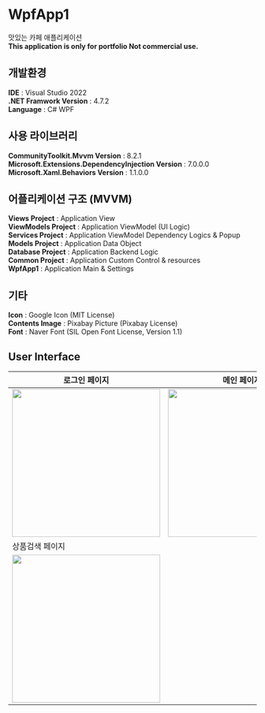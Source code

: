 # WpfApp1
맛있는 카페 애플리케이션    
__This application is only for portfolio Not commercial use.__
    
## 개발환경    
__IDE__ : Visual Studio 2022    
__.NET Framwork Version__ : 4.7.2    
__Language__ : C# WPF    
    
## 사용 라이브러리     
__CommunityToolkit.Mvvm Version__ : 8.2.1    
__Microsoft.Extensions.DependencyInjection Version__ : 7.0.0.0    
__Microsoft.Xaml.Behaviors Version__ : 1.1.0.0    
    
## 어플리케이션 구조 (MVVM)    
__Views Project__ : Application View    
__ViewModels Project__ : Application ViewModel (UI Logic)     
__Services Project__ : Application ViewModel Dependency Logics & Popup    
__Models Project__ : Application Data Object    
__Database Project__ : Application Backend Logic    
__Common Project__ : Application Custom Control & resources    
__WpfApp1__ : Application Main & Settings     
        
## 기타    
__Icon__ : Google Icon (MIT License)    
__Contents Image__ : Pixabay Picture (Pixabay License)    
__Font__ : Naver Font (SIL Open Font License, Version 1.1)    
        
## User Interface    
    
|로그인 페이지|메인 페이지|유저 페이지|    
|-|-|-|
|<img width="300" height="300" src="https://github.com/CafeComLatte/WpfApp1/assets/145232506/a5f11c9b-5307-41c6-bcc0-d8c7c7e61cb2">|<img width="300" height="300" src="https://github.com/CafeComLatte/WpfApp1/assets/145232506/8ea63456-347a-4bf2-8dae-4bdf77c2caa7">|<img width="300" height="300"  src="https://github.com/CafeComLatte/WpfApp1/assets/145232506/a8e72025-b5d5-4f19-9d0d-4489979aefca">|
|상품검색 페이지|
|<img width="300" height="300" src="https://github.com/CafeComLatte/WpfApp1/assets/145232506/cdea7a67-8584-4352-a4b4-291da210687b">|




